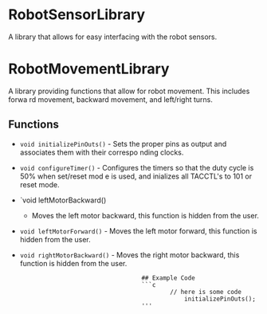 RobotSensorLibrary
==================

A library that allows for easy interfacing with the robot sensors.

# RobotMovementLibrary

A library providing functions that allow for robot movement. This includes forwa
rd movement, backward movement, and left/right turns.

## Functions

- `void initializePinOuts()`
        - Sets the proper pins as output and associates them with their correspo
	nding clocks.
- `void configureTimer()`
        - Configures the timers so that the duty cycle is 50% when set/reset mod
	e is used, and inializes all TACCTL's to 101 or reset mode.

- `void leftMotorBackward()
	- Moves the left motor backward, this function is hidden from the user.

- `void leftMotorForward()`
        - Moves the left motor forward, this function is hidden from the user.

- `void rightMotorBackward()`
        - Moves the right motor backward, this function is hidden from the user.


										## Example Code
										```c
										        // here is some code
											        initializePinOuts();
										'''
